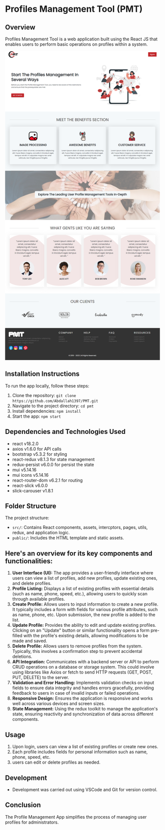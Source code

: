 # Profiles Management Tool (PMT)

## Overview
Profiles Management Tool is a web application built using the React JS that enables users to perform basic operations on profiles within a system.

![PMT Image](./src/assets/images/mdImages/landingPage.png)

## Installation Instructions
To run the app locally, follow these steps:
1. Clone the repository: `git clone https://github.com/Abdallah1397/PMT.git`
2. Navigate to the project directory: `cd pmt`
3. Install dependencies: `npm install`
4. Start the app: `npm start`

## Dependencies and Technologies Used
- react v18.2.0
- axios v1.6.0 for API calls
- bootstrap v5.3.2 for styling
- react-redux v8.1.3 for state management
- redux-persist v6.0.0 for persist the state
- mui v5.14.16
- mui icons v5.14.16 
- react-router-dom v6.2.1 for routing
- react-slick v6.0.0
- slick-carouser v1.8.1 
## Folder Structure
The project structure:
- `src/`: Contains React components, assets, intercptors, pages, utils, redux, and application logic.
- `public/`: Includes the HTML template and static assets.

##  Here's an overview for its key components and functionalities:
1. **User Interface (UI):** The app provides a user-friendly interface where users can view a list of profiles, add new profiles, update existing ones, and delete profiles.
2. **Profile Listing:** Displays a list of existing profiles with essential details (such as name, phone, speed, etc.), allowing users to quickly scan through available profiles.
3. **Create Profile:** Allows users to input information to create a new profile. It typically includes a form with fields for various profile attributes, such as name, phone, etc. Upon submission, the new profile is added to the list.
4. **Update Profile:** Provides the ability to edit and update existing profiles. Clicking on an "Update" button or similar functionality opens a form pre-filled with the profile's existing details, allowing modifications to be made and saved.
5. **Delete Profile:** Allows users to remove profiles from the system. Typically, this involves a confirmation step to prevent accidental deletions.
6. **API Integration:** Communicates with a backend server or API to perform CRUD operations on a database or storage system. This could involve using libraries like Axios or fetch to send HTTP requests (GET, POST, PUT, DELETE) to the server.
7. **Validation and Error Handling:** Implements validation checks on input fields to ensure data integrity and handles errors gracefully, providing feedback to users in case of invalid inputs or failed operations.
8. **Responsive Design:** Ensures the application is responsive and works well across various devices and screen sizes.
9. **State Management:** Using the redux toolkit to manage the application's state, ensuring reactivity and synchronization of data across different components.

## Usage
1. Upon login, users can view a list of existing profiles or create new ones.
2. Each profile includes fields for personal information such as name, phone, speed, etc.
3. users can edit or delete profiles as needed.

## Development
- Development was carried out using VSCode and Git for version control.

## Conclusion
The Profile Management App simplifies the process of managing user profiles for administrators. 

